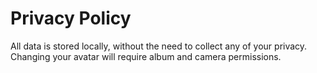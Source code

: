 # Privacy Policy
All data is stored locally, without the need to collect any of your privacy.
Changing your avatar will require album and camera permissions.
